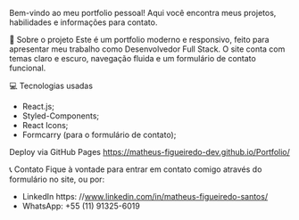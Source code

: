 Bem-vindo ao meu portfolio pessoal! Aqui você encontra meus projetos, habilidades e informações para contato.

🚀 Sobre o projeto
Este é um portfolio moderno e responsivo, feito para apresentar meu trabalho como Desenvolvedor Full Stack. O site conta com temas claro e escuro, navegação fluida e um formulário de contato funcional.

💻 Tecnologias usadas
- React.js;
- Styled-Components;
- React Icons;
- Formcarry (para o formulário de contato);

Deploy via GitHub Pages https://matheus-figueiredo-dev.github.io/Portfolio/

📞 Contato
Fique à vontade para entrar em contato comigo através do formulário no site, ou por:
- LinkedIn https: //www.linkedin.com/in/matheus-figueiredo-santos/
- WhatsApp: +55 (11) 91325-6019

